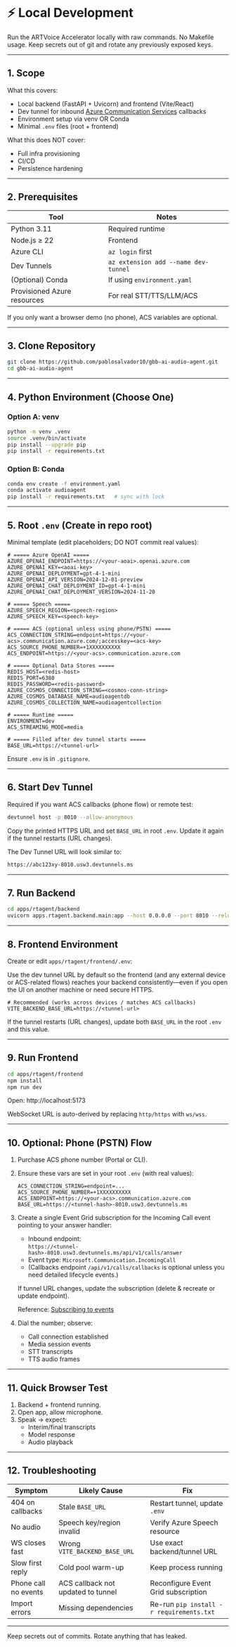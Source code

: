 # ⚡ Local Development

Run the ARTVoice Accelerator locally with raw commands. No Makefile usage. Keep secrets out of git and rotate any previously exposed keys.

---

## 1. Scope

What this covers:
- Local backend (FastAPI + Uvicorn) and frontend (Vite/React)
- Dev tunnel for inbound [Azure Communication Services](https://learn.microsoft.com/en-us/azure/communication-services/) callbacks
- Environment setup via venv OR Conda
- Minimal `.env` files (root + frontend)

What this does NOT cover:
- Full infra provisioning
- CI/CD
- Persistence hardening

---

## 2. Prerequisites

| Tool | Notes |
|------|-------|
| Python 3.11 | Required runtime |
| Node.js ≥ 22 | Frontend |
| Azure CLI | `az login` first |
| Dev Tunnels | `az extension add --name dev-tunnel` |
| (Optional) Conda | If using `environment.yaml` |
| Provisioned Azure resources | For real STT/TTS/LLM/ACS |

If you only want a browser demo (no phone), ACS variables are optional.

---

## 3. Clone Repository

```bash
git clone https://github.com/pablosalvador10/gbb-ai-audio-agent.git
cd gbb-ai-audio-agent
```

---

## 4. Python Environment (Choose One)

### Option A: venv
```bash
python -m venv .venv
source .venv/bin/activate
pip install --upgrade pip
pip install -r requirements.txt
```

### Option B: Conda
```bash
conda env create -f environment.yaml
conda activate audioagent
pip install -r requirements.txt   # sync with lock
```

---

## 5. Root `.env` (Create in repo root)

Minimal template (edit placeholders; DO NOT commit real values):

```
# ===== Azure OpenAI =====
AZURE_OPENAI_ENDPOINT=https://<your-aoai>.openai.azure.com
AZURE_OPENAI_KEY=<aoai-key>
AZURE_OPENAI_DEPLOYMENT=gpt-4-1-mini
AZURE_OPENAI_API_VERSION=2024-12-01-preview
AZURE_OPENAI_CHAT_DEPLOYMENT_ID=gpt-4-1-mini
AZURE_OPENAI_CHAT_DEPLOYMENT_VERSION=2024-11-20

# ===== Speech =====
AZURE_SPEECH_REGION=<speech-region>
AZURE_SPEECH_KEY=<speech-key>

# ===== ACS (optional unless using phone/PSTN) =====
ACS_CONNECTION_STRING=endpoint=https://<your-acs>.communication.azure.com/;accesskey=<acs-key>
ACS_SOURCE_PHONE_NUMBER=+1XXXXXXXXXX
ACS_ENDPOINT=https://<your-acs>.communication.azure.com

# ===== Optional Data Stores =====
REDIS_HOST=<redis-host>
REDIS_PORT=6380
REDIS_PASSWORD=<redis-password>
AZURE_COSMOS_CONNECTION_STRING=<cosmos-conn-string>
AZURE_COSMOS_DATABASE_NAME=audioagentdb
AZURE_COSMOS_COLLECTION_NAME=audioagentcollection

# ===== Runtime =====
ENVIRONMENT=dev
ACS_STREAMING_MODE=media

# ===== Filled after dev tunnel starts =====
BASE_URL=https://<tunnel-url>
```

Ensure `.env` is in `.gitignore`.

---

## 6. Start Dev Tunnel

Required if you want ACS callbacks (phone flow) or remote test:

```bash
devtunnel host -p 8010 --allow-anonymous
```

Copy the printed HTTPS URL and set `BASE_URL` in root `.env`. Update it again if the tunnel restarts (URL changes).

The Dev Tunnel URL will look similar to:
```bash
https://abc123xy-8010.usw3.devtunnels.ms
```

---

## 7. Run Backend

```bash
cd apps/rtagent/backend
uvicorn apps.rtagent.backend.main:app --host 0.0.0.0 --port 8010 --reload
```

---

## 8. Frontend Environment

Create or edit `apps/rtagent/frontend/.env`:

Use the dev tunnel URL by default so the frontend (and any external device or ACS-related flows) reaches your backend consistently—even if you open the UI on another machine or need secure HTTPS.

```
# Recommended (works across devices / matches ACS callbacks)
VITE_BACKEND_BASE_URL=https://<tunnel-url>
```

If the tunnel restarts (URL changes), update both `BASE_URL` in the root `.env` and this value.

---

## 9. Run Frontend

```bash
cd apps/rtagent/frontend
npm install
npm run dev
```

Open: http://localhost:5173

WebSocket URL is auto-derived by replacing `http/https` with `ws/wss`.

---

## 10. Optional: Phone (PSTN) Flow

1. Purchase ACS phone number (Portal or CLI).

2. Ensure these vars are set in your root `.env` (with real values):

   ```
   ACS_CONNECTION_STRING=endpoint=...
   ACS_SOURCE_PHONE_NUMBER=+1XXXXXXXXXX
   ACS_ENDPOINT=https://<your-acs>.communication.azure.com
   BASE_URL=https://<tunnel-hash>-8010.usw3.devtunnels.ms
   ```

3. Create a single Event Grid subscription for the Incoming Call event pointing to your answer handler:
   - Inbound endpoint:  
     `https://<tunnel-hash>-8010.usw3.devtunnels.ms/api/v1/calls/answer`
   - Event type: `Microsoft.Communication.IncomingCall`
   - (Callbacks endpoint `/api/v1/calls/callbacks` is optional unless you need detailed lifecycle events.)

   If tunnel URL changes, update the subscription (delete & recreate or update endpoint).

   Reference: [Subscribing to events](https://learn.microsoft.com/en-us/azure/communication-services/quickstarts/events/subscribe-to-event)

4. Dial the number; observe:
   - Call connection established
   - Media session events
   - STT transcripts
   - TTS audio frames

---

## 11. Quick Browser Test

1. Backend + frontend running.
2. Open app, allow microphone.
3. Speak → expect:
   - Interim/final transcripts
   - Model response
   - Audio playback

---

## 12. Troubleshooting

| Symptom | Likely Cause | Fix |
|---------|--------------|-----|
| 404 on callbacks | Stale `BASE_URL` | Restart tunnel, update `.env` |
| No audio | Speech key/region invalid | Verify Azure Speech resource |
| WS closes fast | Wrong `VITE_BACKEND_BASE_URL` | Use exact backend/tunnel URL |
| Slow first reply | Cold pool warm-up | Keep process running |
| Phone call no events | ACS callback not updated to tunnel | Reconfigure Event Grid subscription |
| Import errors | Missing dependencies | Re-run `pip install -r requirements.txt` |

---

Keep secrets out of commits. Rotate anything that has leaked.